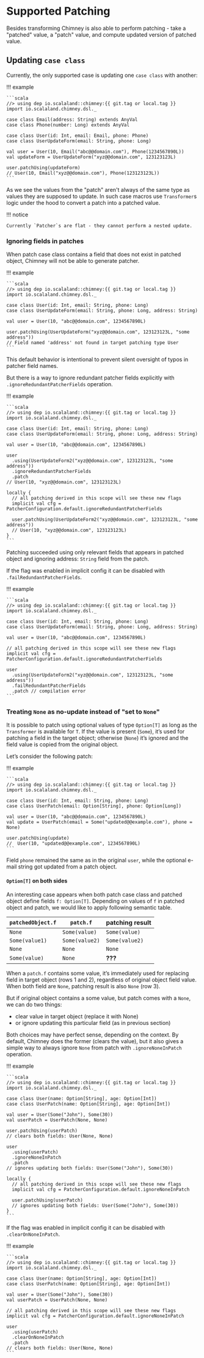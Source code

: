 # Supported Patching

Besides transforming Chimney is also able to perform patching - take a "patched" value, a "patch" value, and compute
updated version of patched value.

## Updating `case class`

Currently, the only supported case is updating one `case class` with another: 

!!! example

    ```scala
    //> using dep io.scalaland::chimney:{{ git.tag or local.tag }}
    import io.scalaland.chimney.dsl._
    
    case class Email(address: String) extends AnyVal
    case class Phone(number: Long) extends AnyVal
    
    case class User(id: Int, email: Email, phone: Phone)
    case class UserUpdateForm(email: String, phone: Long)
    
    val user = User(10, Email("abc@@domain.com"), Phone(1234567890L))
    val updateForm = UserUpdateForm("xyz@@domain.com", 123123123L)
    
    user.patchUsing(updateForm)
    // User(10, Email("xyz@@domain.com"), Phone(123123123L))
    ```

As we see the values from the "patch" aren't always of the same type as values they are supposed to update.
In such case macros use `Transformer`s logic under the hood to convert a patch into a patched value. 

!!! notice

    Currently `Patcher`s are flat - they cannot perform a nested update. 

### Ignoring fields in patches

When patch case class contains a field that does not exist in patched object, Chimney will not be able to generate
patcher.

!!! example

    ```scala
    //> using dep io.scalaland::chimney:{{ git.tag or local.tag }}
    import io.scalaland.chimney.dsl._
    
    case class User(id: Int, email: String, phone: Long)
    case class UserUpdateForm(email: String, phone: Long, address: String)
    
    val user = User(10, "abc@@domain.com", 1234567890L)
    
    user.patchUsing(UserUpdateForm("xyz@@domain.com", 123123123L, "some address"))
    // Field named 'address' not found in target patching type User
    ```

This default behavior is intentional to prevent silent oversight of typos in patcher field names.

But there is a way to ignore redundant patcher fields explicitly with `.ignoreRedundantPatcherFields` operation.

!!! example

    ```scala
    //> using dep io.scalaland::chimney:{{ git.tag or local.tag }}
    import io.scalaland.chimney.dsl._
    
    case class User(id: Int, email: String, phone: Long)
    case class UserUpdateForm(email: String, phone: Long, address: String)
    
    val user = User(10, "abc@@domain.com", 1234567890L)

    user
      .using(UserUpdateForm2("xyz@@domain.com", 123123123L, "some address"))
      .ignoreRedundantPatcherFields
      .patch
    // User(10, "xyz@@domain.com", 123123123L)
    
    locally {
      // all patching derived in this scope will see these new flags
      implicit val cfg = PatcherConfiguration.default.ignoreRedundantPatcherFields
      
      user.patchUsing(UserUpdateForm2("xyz@@domain.com", 123123123L, "some address"))
      // User(10, "xyz@@domain.com", 123123123L)
    }
    ```

Patching succeeded using only relevant fields that appears in patched object and ignoring address: `String` field from
the patch.

If the flag was enabled in implicit config it can be disabled with `.failRedundantPatcherFields`.

!!! example

    ```scala
    //> using dep io.scalaland::chimney:{{ git.tag or local.tag }}
    import io.scalaland.chimney.dsl._

    case class User(id: Int, email: String, phone: Long)
    case class UserUpdateForm(email: String, phone: Long, address: String)
    
    val user = User(10, "abc@@domain.com", 1234567890L)
    
    // all patching derived in this scope will see these new flags
    implicit val cfg = PatcherConfiguration.default.ignoreRedundantPatcherFields
    
    user
      .using(UserUpdateForm2("xyz@@domain.com", 123123123L, "some address"))
      .failRedundantPatcherFields
      .patch // compilation error
    ```

### Treating `None` as no-update instead of "set to `None`"

It is possible to patch using optional values of type `Option[T]` as long as the `Transformer` is available for `T`.
If the value is present (`Some`), it’s used for patching a field in the target object; otherwise (`None`) it’s ignored
and the field value is copied from the original object.

Let’s consider the following patch:

!!! example

    ```scala
    //> using dep io.scalaland::chimney:{{ git.tag or local.tag }}
    import io.scalaland.chimney.dsl._
    
    case class User(id: Int, email: String, phone: Long)
    case class UserPatch(email: Option[String], phone: Option[Long])
    
    val user = User(10, "abc@@domain.com", 1234567890L)
    val update = UserPatch(email = Some("updated@@example.com"), phone = None)
    
    user.patchUsing(update)
    //  User(10, "updated@@example.com", 1234567890L)
    ```

Field `phone` remained the same as in the original `user`, while the optional e-mail string got updated from a patch object.

#### `Option[T]` on both sides

An interesting case appears when both patch case class and patched object define fields `f: Option[T]`. Depending on values of `f` in patched object and patch, we would like to apply following semantic table.

| `patchedObject.f` | `patch.f`      | patching result |
|-------------------|----------------|-----------------|
| `None`            | `Some(value)`  | `Some(value)`   |
| `Some(value1)`    | `Some(value2)` | `Some(value2)`  |
| `None`            | `None`         | `None`          |
| `Some(value)`     | `None`         | **???**         |

When a `patch.f` contains some value, it’s immediately used for replacing field in target object (rows 1 and 2), 
regardless of original object field value. When both field are `None`, patching result is also `None` (row 3).

But if original object contains a some value, but patch comes with a `None`, we can do two things:

  - clear value in target object (replace it with None)
  - or ignore updating this particular field (as in previous section)

Both choices may have perfect sense, depending on the context. By default, Chimney does the former (clears the value),
but it also gives a simple way to always ignore `None` from patch with `.ignoreNoneInPatch` operation.

!!! example

    ```scala
    //> using dep io.scalaland::chimney:{{ git.tag or local.tag }}
    import io.scalaland.chimney.dsl._
        
    case class User(name: Option[String], age: Option[Int])
    case class UserPatch(name: Option[String], age: Option[Int])
    
    val user = User(Some("John"), Some(30))
    val userPatch = UserPatch(None, None)
    
    user.patchUsing(userPatch)
    // clears both fields: User(None, None)
    
    user
      .using(userPatch)
      .ignoreNoneInPatch
      .patch
    // ignores updating both fields: User(Some("John"), Some(30))
    
    locally {
      // all patching derived in this scope will see these new flags
      implicit val cfg = PatcherConfiguration.default.ignoreNoneInPatch
      
      user.patchUsing(userPatch)
      // ignores updating both fields: User(Some("John"), Some(30))
    }
    ```

If the flag was enabled in implicit config it can be disabled with `.clearOnNoneInPatch`.

!!! example

    ```scala
    //> using dep io.scalaland::chimney:{{ git.tag or local.tag }}
    import io.scalaland.chimney.dsl._
        
    case class User(name: Option[String], age: Option[Int])
    case class UserPatch(name: Option[String], age: Option[Int])
    
    val user = User(Some("John"), Some(30))
    val userPatch = UserPatch(None, None)
    
    // all patching derived in this scope will see these new flags
    implicit val cfg = PatcherConfiguration.default.ignoreNoneInPatch
    
    user
      .using(userPatch)
      .clearOnNoneInPatch
      .patch
    // clears both fields: User(None, None)
    ```
 